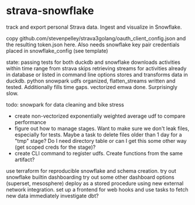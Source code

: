 # strava-snowflake
track and export personal Strava data.  Ingest and visualize in Snowflake.

copy github.com/stevenpelley/strava3golang/oauth_client_config.json and the resulting token.json here.
Also needs snowflake key pair credentials placed in snowflake_config (see template)

state:
passing tests for both duckdb and snowflake
downloads activities within time range from strava
skips retrieving streams for activities already in database or listed in command line options
stores and transforms data in duckdb.
python snowpark udfs organized, flatten_streams written and tested.  Additionally fills time gaps.
vectorized emwa done.  Surprisingly slow.

todo:
snowpark for data cleaning and bike stress
- create non-vectorized exponentially weighted average udf to compare performance
- figure out how to manage stages.  Want to make sure we don't leak files, especially for tests.  Maybe a task to delete files older than 1 day for a "tmp" stage?  Do I need directory table or can I get this some other way (get scoped creds for the stage)?
- create CLI command to register udfs.  Create functions from the same artifact?

use terraform for reproducible snowflake and schema creation.
try out snowflake builtin dashboarding
try out some other dashboard options (superset, mesosphere)
deploy as a stored procedure using new external network integration.
set up a frontend for web hooks and use tasks to fetch new data immediately
investigate dbt?